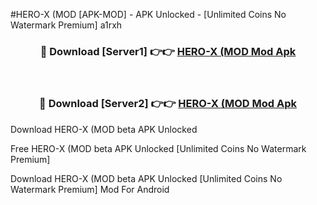 #HERO-X (MOD [APK-MOD] - APK Unlocked - [Unlimited Coins No Watermark Premium] a1rxh



<div align="center">

<h3>🔴 Download [Server1] 👉👉 <a href="https://momento.my/?title=HERO-X_(MOD">HERO-X (MOD Mod Apk</a></h3><br>

<h3>🔴 Download [Server2] 👉👉 <a href="https://momento.my/?title=HERO-X_(MOD">HERO-X (MOD Mod Apk</a></h3>
</div>



Download HERO-X (MOD beta APK Unlocked

Free HERO-X (MOD beta APK Unlocked [Unlimited Coins No Watermark Premium]

Download HERO-X (MOD beta APK Unlocked [Unlimited Coins No Watermark Premium] Mod For Android
